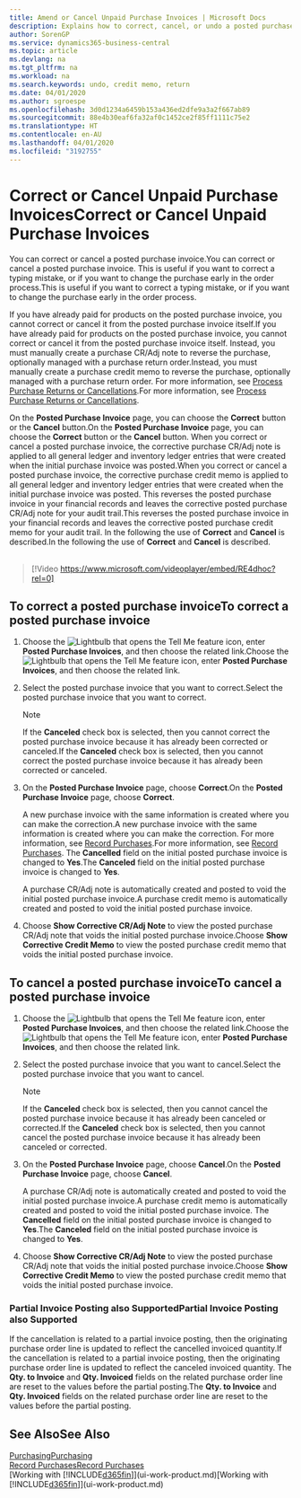 ```yaml
---
title: Amend or Cancel Unpaid Purchase Invoices | Microsoft Docs
description: Explains how to correct, cancel, or undo a posted purchase invoice and automatically create a purchase CR/Adj Note.
author: SorenGP
ms.service: dynamics365-business-central
ms.topic: article
ms.devlang: na
ms.tgt_pltfrm: na
ms.workload: na
ms.search.keywords: undo, credit memo, return
ms.date: 04/01/2020
ms.author: sgroespe
ms.openlocfilehash: 3d0d1234a6459b153a436ed2dfe9a3a2f667ab89
ms.sourcegitcommit: 88e4b30eaf6fa32af0c1452ce2f85ff1111c75e2
ms.translationtype: HT
ms.contentlocale: en-AU
ms.lasthandoff: 04/01/2020
ms.locfileid: "3192755"
---
```

# <a name="correct-or-cancel-unpaid-purchase-invoices"></a><span data-ttu-id="04ba3-103">Correct or Cancel Unpaid Purchase Invoices</span><span class="sxs-lookup"><span data-stu-id="04ba3-103">Correct or Cancel Unpaid Purchase Invoices</span></span>
<span data-ttu-id="04ba3-104">You can correct or cancel a posted purchase invoice.</span><span class="sxs-lookup"><span data-stu-id="04ba3-104">You can correct or cancel a posted purchase invoice.</span></span> <span data-ttu-id="04ba3-105">This is useful if you want to correct a typing mistake, or if you want to change the purchase early in the order process.</span><span class="sxs-lookup"><span data-stu-id="04ba3-105">This is useful if you want to correct a typing mistake, or if you want to change the purchase early in the order process.</span></span>

<span data-ttu-id="04ba3-106">If you have already paid for products on the posted purchase invoice, you cannot correct or cancel it from the posted purchase invoice itself.</span><span class="sxs-lookup"><span data-stu-id="04ba3-106">If you have already paid for products on the posted purchase invoice, you cannot correct or cancel it from the posted purchase invoice itself.</span></span> <span data-ttu-id="04ba3-107">Instead, you must manually create a purchase CR/Adj note to reverse the purchase, optionally managed with a purchase return order.</span><span class="sxs-lookup"><span data-stu-id="04ba3-107">Instead, you must manually create a purchase credit memo to reverse the purchase, optionally managed with a purchase return order.</span></span> <span data-ttu-id="04ba3-108">For more information, see [Process Purchase Returns or Cancellations](purchasing-how-process-purchase-returns-cancellations.md).</span><span class="sxs-lookup"><span data-stu-id="04ba3-108">For more information, see [Process Purchase Returns or Cancellations](purchasing-how-process-purchase-returns-cancellations.md).</span></span>

<span data-ttu-id="04ba3-109">On the **Posted Purchase Invoice** page, you can choose the **Correct** button or the **Cancel** button.</span><span class="sxs-lookup"><span data-stu-id="04ba3-109">On the **Posted Purchase Invoice** page, you can choose the **Correct** button or the **Cancel** button.</span></span> <span data-ttu-id="04ba3-110">When you correct or cancel a posted purchase invoice, the corrective purchase CR/Adj note is applied to all general ledger and inventory ledger entries that were created when the initial purchase invoice was posted.</span><span class="sxs-lookup"><span data-stu-id="04ba3-110">When you correct or cancel a posted purchase invoice, the corrective purchase credit memo is applied to all general ledger and inventory ledger entries that were created when the initial purchase invoice was posted.</span></span> <span data-ttu-id="04ba3-111">This reverses the posted purchase invoice in your financial records and leaves the corrective posted purchase CR/Adj note for your audit trail.</span><span class="sxs-lookup"><span data-stu-id="04ba3-111">This reverses the posted purchase invoice in your financial records and leaves the corrective posted purchase credit memo for your audit trail.</span></span> <span data-ttu-id="04ba3-112">In the following the use of **Correct** and **Cancel** is described.</span><span class="sxs-lookup"><span data-stu-id="04ba3-112">In the following the use of **Correct** and **Cancel** is described.</span></span>
<br><br>
> [!Video https://www.microsoft.com/videoplayer/embed/RE4dhoc?rel=0]

## <a name="to-correct-a-posted-purchase-invoice"></a><span data-ttu-id="04ba3-113">To correct a posted purchase invoice</span><span class="sxs-lookup"><span data-stu-id="04ba3-113">To correct a posted purchase invoice</span></span>
1. <span data-ttu-id="04ba3-114">Choose the ![Lightbulb that opens the Tell Me feature](media/ui-search/search_small.png "Tell me what you want to do") icon, enter **Posted Purchase Invoices**, and then choose the related link.</span><span class="sxs-lookup"><span data-stu-id="04ba3-114">Choose the ![Lightbulb that opens the Tell Me feature](media/ui-search/search_small.png "Tell me what you want to do") icon, enter **Posted Purchase Invoices**, and then choose the related link.</span></span>  
2. <span data-ttu-id="04ba3-115">Select the posted purchase invoice that you want to correct.</span><span class="sxs-lookup"><span data-stu-id="04ba3-115">Select the posted purchase invoice that you want to correct.</span></span>  

    > [!NOTE]  
    >   <span data-ttu-id="04ba3-116">If the **Canceled** check box is selected, then you cannot correct the posted purchase invoice because it has already been corrected or canceled.</span><span class="sxs-lookup"><span data-stu-id="04ba3-116">If the **Canceled** check box is selected, then you cannot correct the posted purchase invoice because it has already been corrected or canceled.</span></span>
3. <span data-ttu-id="04ba3-117">On the **Posted Purchase Invoice** page, choose **Correct**.</span><span class="sxs-lookup"><span data-stu-id="04ba3-117">On the **Posted Purchase Invoice** page, choose **Correct**.</span></span>

    <span data-ttu-id="04ba3-118">A new purchase invoice with the same information is created where you can make the correction.</span><span class="sxs-lookup"><span data-stu-id="04ba3-118">A new purchase invoice with the same information is created where you can make the correction.</span></span> <span data-ttu-id="04ba3-119">For more information, see [Record Purchases](purchasing-how-record-purchases.md).</span><span class="sxs-lookup"><span data-stu-id="04ba3-119">For more information, see [Record Purchases](purchasing-how-record-purchases.md).</span></span> <span data-ttu-id="04ba3-120">The **Cancelled** field on the initial posted purchase invoice is changed to **Yes**.</span><span class="sxs-lookup"><span data-stu-id="04ba3-120">The **Canceled** field on the initial posted purchase invoice is changed to **Yes**.</span></span>

    <span data-ttu-id="04ba3-121">A purchase CR/Adj note is automatically created and posted to void the initial posted purchase invoice.</span><span class="sxs-lookup"><span data-stu-id="04ba3-121">A purchase credit memo is automatically created and posted to void the initial posted purchase invoice.</span></span>
4. <span data-ttu-id="04ba3-122">Choose **Show Corrective CR/Adj Note** to view the posted purchase CR/Adj note that voids the initial posted purchase invoice.</span><span class="sxs-lookup"><span data-stu-id="04ba3-122">Choose **Show Corrective Credit Memo** to view the posted purchase credit memo that voids the initial posted purchase invoice.</span></span>

## <a name="to-cancel-a-posted-purchase-invoice"></a><span data-ttu-id="04ba3-123">To cancel a posted purchase invoice</span><span class="sxs-lookup"><span data-stu-id="04ba3-123">To cancel a posted purchase invoice</span></span>
1. <span data-ttu-id="04ba3-124">Choose the ![Lightbulb that opens the Tell Me feature](media/ui-search/search_small.png "Tell me what you want to do") icon, enter **Posted Purchase Invoices**, and then choose the related link.</span><span class="sxs-lookup"><span data-stu-id="04ba3-124">Choose the ![Lightbulb that opens the Tell Me feature](media/ui-search/search_small.png "Tell me what you want to do") icon, enter **Posted Purchase Invoices**, and then choose the related link.</span></span>  
2. <span data-ttu-id="04ba3-125">Select the posted purchase invoice that you want to cancel.</span><span class="sxs-lookup"><span data-stu-id="04ba3-125">Select the posted purchase invoice that you want to cancel.</span></span>

    > [!NOTE]  
    >   <span data-ttu-id="04ba3-126">If the **Canceled** check box is selected, then you cannot cancel the posted purchase invoice because it has already been canceled or corrected.</span><span class="sxs-lookup"><span data-stu-id="04ba3-126">If the **Canceled** check box is selected, then you cannot cancel the posted purchase invoice because it has already been canceled or corrected.</span></span>
3. <span data-ttu-id="04ba3-127">On the **Posted Purchase Invoice** page, choose **Cancel**.</span><span class="sxs-lookup"><span data-stu-id="04ba3-127">On the **Posted Purchase Invoice** page, choose **Cancel**.</span></span>

    <span data-ttu-id="04ba3-128">A purchase CR/Adj note is automatically created and posted to void the initial posted purchase invoice.</span><span class="sxs-lookup"><span data-stu-id="04ba3-128">A purchase credit memo is automatically created and posted to void the initial posted purchase invoice.</span></span> <span data-ttu-id="04ba3-129">The **Cancelled** field on the initial posted purchase invoice is changed to **Yes**.</span><span class="sxs-lookup"><span data-stu-id="04ba3-129">The **Canceled** field on the initial posted purchase invoice is changed to **Yes**.</span></span>
4. <span data-ttu-id="04ba3-130">Choose **Show Corrective CR/Adj Note** to view the posted purchase CR/Adj note that voids the initial posted purchase invoice.</span><span class="sxs-lookup"><span data-stu-id="04ba3-130">Choose **Show Corrective Credit Memo** to view the posted purchase credit memo that voids the initial posted purchase invoice.</span></span>

### <a name="partial-invoice-posting-also-supported"></a><span data-ttu-id="04ba3-131">Partial Invoice Posting also Supported</span><span class="sxs-lookup"><span data-stu-id="04ba3-131">Partial Invoice Posting also Supported</span></span>
<span data-ttu-id="04ba3-132">If the cancellation is related to a partial invoice posting, then the originating purchase order line is updated to reflect the cancelled invoiced quantity.</span><span class="sxs-lookup"><span data-stu-id="04ba3-132">If the cancellation is related to a partial invoice posting, then the originating purchase order line is updated to reflect the canceled invoiced quantity.</span></span> <span data-ttu-id="04ba3-133">The **Qty. to Invoice** and **Qty. Invoiced** fields on the related purchase order line are reset to the values before the partial posting.</span><span class="sxs-lookup"><span data-stu-id="04ba3-133">The **Qty. to Invoice** and **Qty. Invoiced** fields on the related purchase order line are reset to the values before the partial posting.</span></span>

## <a name="see-also"></a><span data-ttu-id="04ba3-134">See Also</span><span class="sxs-lookup"><span data-stu-id="04ba3-134">See Also</span></span>
[<span data-ttu-id="04ba3-135">Purchasing</span><span class="sxs-lookup"><span data-stu-id="04ba3-135">Purchasing</span></span>](purchasing-manage-purchasing.md)  
[<span data-ttu-id="04ba3-136">Record Purchases</span><span class="sxs-lookup"><span data-stu-id="04ba3-136">Record Purchases</span></span>](purchasing-how-record-purchases.md)  
<span data-ttu-id="04ba3-137">[Working with [!INCLUDE[d365fin](includes/d365fin_md.md)]](ui-work-product.md)</span><span class="sxs-lookup"><span data-stu-id="04ba3-137">[Working with [!INCLUDE[d365fin](includes/d365fin_md.md)]](ui-work-product.md)</span></span>
